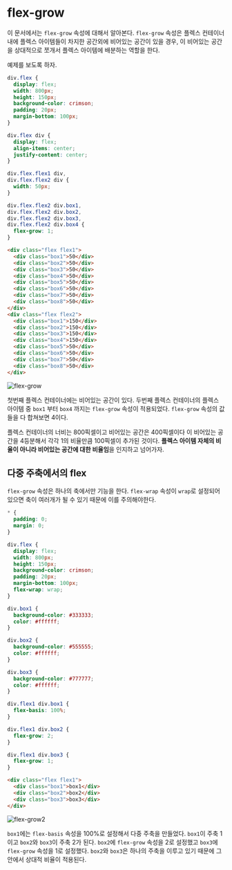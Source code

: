 # flex-grow
이 문서에서는 `flex-grow` 속성에 대해서 알아본다. `flex-grow` 속성은 플렉스 컨테이너 내에 플렉스 아이템들이 차지한 공간외에 비어있는 공간이 있을 경우, 이 비어있는 공간을 상대적으로 쪼개서 플렉스 아이템에 배분하는 역할을 한다.

예제를 보도록 하자.

```css
div.flex {
  display: flex;
  width: 800px;
  height: 150px;
  background-color: crimson;
  padding: 20px;
  margin-bottom: 100px;
}

div.flex div {
  display: flex;
  align-items: center;
  justify-content: center;
}

div.flex.flex1 div,
div.flex.flex2 div {
  width: 50px;
}

div.flex.flex2 div.box1,
div.flex.flex2 div.box2,
div.flex.flex2 div.box3,
div.flex.flex2 div.box4 {
  flex-grow: 1;
}
```

```html
<div class="flex flex1">
  <div class="box1">50</div>
  <div class="box2">50</div>
  <div class="box3">50</div>
  <div class="box4">50</div>
  <div class="box5">50</div>
  <div class="box6">50</div>
  <div class="box7">50</div>
  <div class="box8">50</div>
</div>
<div class="flex flex2">
  <div class="box1">150</div>
  <div class="box2">150</div>
  <div class="box3">150</div>
  <div class="box4">150</div>
  <div class="box5">50</div>
  <div class="box6">50</div>
  <div class="box7">50</div>
  <div class="box8">50</div>
</div>
```

![flex-grow](https://drive.google.com/uc?export=view&id=1aSx1GaAYncvC8veP3xb6pR2PN4toAGu7)

첫번째 플렉스 컨테이너에는 비어있는 공간이 있다. 두번째 플렉스 컨테이너의 플렉스 아이템 중 `box1` 부터 `box4` 까지는 `flex-grow` 속성이 적용되었다. `flex-grow` 속성의 값들을 다 합쳐보면 4이다.

플렉스 컨테이너의 너비는 800픽셀이고 비어있는 공간은 400픽셀이다 이 비어있는 공간을 4등분해서 각각 1의 비율만큼 100픽셀이 추가된 것이다. **플렉스 아이템 자체의 비율이 아니라 비어있는 공간에 대한 비율임**을 인지하고 넘어가자.

## 다중 주축에서의 flex
`flex-grow` 속성은 하나의 축에서만 기능을 한다. `flex-wrap` 속성이 `wrap`로 설정되어있으면 축이 여러개가 될 수 있기 때문에 이를 주의해야한다.

```css
* {
  padding: 0;
  margin: 0;
}

div.flex {
  display: flex;
  width: 800px;
  height: 150px;
  background-color: crimson;
  padding: 20px;
  margin-bottom: 100px;
  flex-wrap: wrap;
}

div.box1 {
  background-color: #333333;
  color: #ffffff;
}

div.box2 {
  background-color: #555555;
  color: #ffffff;
}

div.box3 {
  background-color: #777777;
  color: #ffffff;
}

div.flex1 div.box1 {
  flex-basis: 100%;
}

div.flex1 div.box2 {
  flex-grow: 2;
}

div.flex1 div.box3 {
  flex-grow: 1;
}
```

```html
<div class="flex flex1">
  <div class="box1">box1</div>
  <div class="box2">box2</div>
  <div class="box3">box3</div>
</div>
```

![flex-grow2](https://drive.google.com/uc?export=view&id=19GuA87EcmXKXGh_-gTPl7qXsw7F8gyXB)

`box1`에는 `flex-basis` 속성을 100%로 설정해서 다중 주축을 만들었다. `box1`이 주축 1이고 `box2`와 `box3`이 주축 2가 된다. `box2`에 `flex-grow` 속성을 2로 설정했고 `box3`에 `flex-grow` 속성을 1로 설정했다. `box2`와 `box3`은 하나의 주축을 이루고 있기 때문에 그 안에서 상대적 비율이 적용된다.